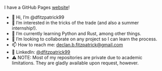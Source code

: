 I have a GitHub Pages [website](https://dfitzpatrick99.github.io/)!

- 👋 Hi, I’m @dfitzpatrick99
- 👀 I’m interested in the tricks of the trade (and also a summer internship!).
- 🌱 I’m currently learning Python and Rust, among other things.
- 💞️ I’m looking to collaborate on any project so I can learn the process.
- 📫 How to reach me: declan.b.fitzpatrick@gmail.com
- 👔 LinkedIn: [@dfitzpatrick99](https://www.linkedin.com/in/dfitzpatrick99/)
- ⚠️ NOTE: Most of my repositories are private due to academic limitations. They are gladly available upon request, however.

<!---
dfitzpatrick99/dfitzpatrick99 is a ✨ special ✨ repository because its `README.md` (this file) appears on your GitHub profile.
You can click the Preview link to take a look at your changes.
--->
